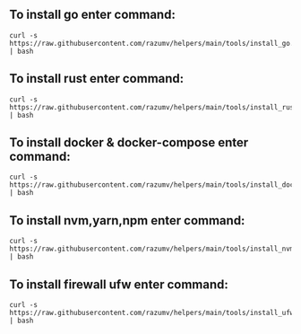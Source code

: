 ## To install go enter command:
```
curl -s https://raw.githubusercontent.com/razumv/helpers/main/tools/install_go.sh | bash
```


## To install rust enter command:
```
curl -s https://raw.githubusercontent.com/razumv/helpers/main/tools/install_rust.sh | bash
```

## To install docker & docker-compose enter command:
```
curl -s https://raw.githubusercontent.com/razumv/helpers/main/tools/install_docker.sh | bash
```

## To install nvm,yarn,npm enter command:
```
curl -s https://raw.githubusercontent.com/razumv/helpers/main/tools/install_nvm_yarn_npm.sh | bash
```

## To install firewall ufw enter command:
```
curl -s https://raw.githubusercontent.com/razumv/helpers/main/tools/install_ufw.sh | bash
```
